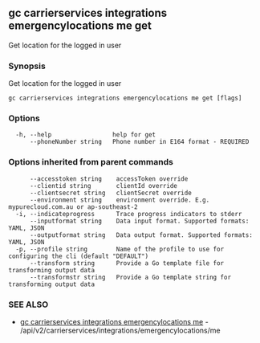 ## gc carrierservices integrations emergencylocations me get

Get location for the logged in user

### Synopsis

Get location for the logged in user

```
gc carrierservices integrations emergencylocations me get [flags]
```

### Options

```
  -h, --help                 help for get
      --phoneNumber string   Phone number in E164 format - REQUIRED
```

### Options inherited from parent commands

```
      --accesstoken string    accessToken override
      --clientid string       clientId override
      --clientsecret string   clientSecret override
      --environment string    environment override. E.g. mypurecloud.com.au or ap-southeast-2
  -i, --indicateprogress      Trace progress indicators to stderr
      --inputformat string    Data input format. Supported formats: YAML, JSON
      --outputformat string   Data output format. Supported formats: YAML, JSON
  -p, --profile string        Name of the profile to use for configuring the cli (default "DEFAULT")
      --transform string      Provide a Go template file for transforming output data
      --transformstr string   Provide a Go template string for transforming output data
```

### SEE ALSO

* [gc carrierservices integrations emergencylocations me](gc_carrierservices_integrations_emergencylocations_me.html)	 - /api/v2/carrierservices/integrations/emergencylocations/me


